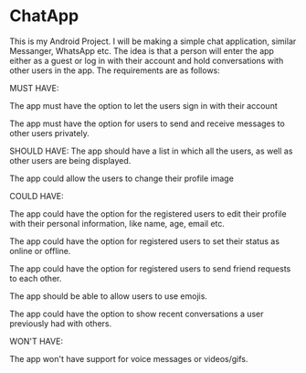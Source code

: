 # ChatApp
This is my Android Project. I will be making a simple chat application, similar Messanger, WhatsApp etc. The idea is that a person will enter the app either as a guest or log in with their account and hold conversations with other users in the app. The requirements are as follows:

MUST HAVE:

The app must have the option to let the users sign in with their account

The app must have the option for users to send and receive messages to other users privately.

SHOULD HAVE:
The app should have a list in which all the users, as well as other users are being displayed. 

The app could allow the users to change their profile image

COULD HAVE:

The app could have the option for the registered users to edit their profile with their personal information, like name, age, email etc. 

The app could have the option for registered users to set their status as online or offline. 

The app could have the option for registered users to send friend requests to each other.

The app should be able to allow users to use emojis.

The app could have the option to show recent conversations a user previously had with others.

WON'T HAVE:  

The app won't have support for voice messages or videos/gifs.
